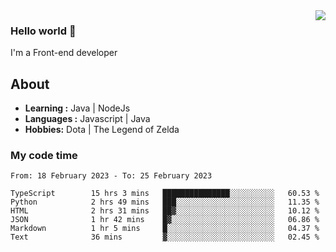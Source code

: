 <img align='right' src="https://github-readme-stats.vercel.app/api?username=jumodada&show_icons=true&theme=vue">

### Hello world 👋

I'm a Front-end developer 
    
## About
-  **Learning :** Java | NodeJs
-  **Languages :** Javascript | Java
-  **Hobbies:** Dota | The Legend of Zelda

### My code time

<!--START_SECTION:waka-->

```text
From: 18 February 2023 - To: 25 February 2023

TypeScript        15 hrs 3 mins   ███████████████░░░░░░░░░░   60.53 %
Python            2 hrs 49 mins   ███░░░░░░░░░░░░░░░░░░░░░░   11.35 %
HTML              2 hrs 31 mins   ██▓░░░░░░░░░░░░░░░░░░░░░░   10.12 %
JSON              1 hr 42 mins    █▓░░░░░░░░░░░░░░░░░░░░░░░   06.86 %
Markdown          1 hr 5 mins     █░░░░░░░░░░░░░░░░░░░░░░░░   04.37 %
Text              36 mins         ▓░░░░░░░░░░░░░░░░░░░░░░░░   02.45 %
```

<!--END_SECTION:waka-->
